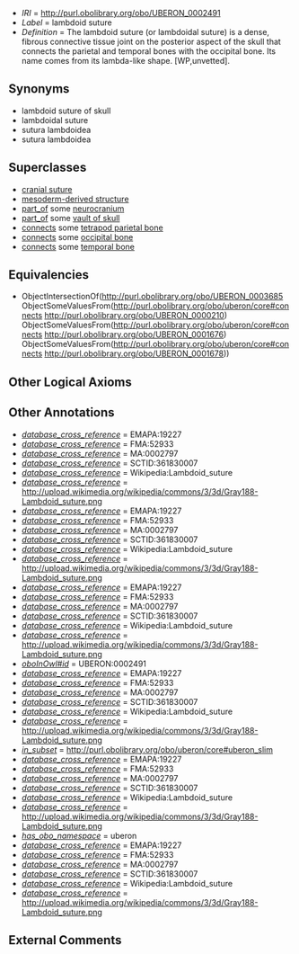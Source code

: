  * *IRI* = http://purl.obolibrary.org/obo/UBERON_0002491
 * *Label* = lambdoid suture
 * *Definition* = The lambdoid suture (or lambdoidal suture) is a dense, fibrous connective tissue joint on the posterior aspect of the skull that connects the parietal and temporal bones with the occipital bone. Its name comes from its lambda-like shape. [WP,unvetted].

## Synonyms

 * lambdoid suture of skull
 * lambdoidal suture
 * sutura lambdoidea
 * sutura lambdoidea

## Superclasses

 * [cranial suture](../../UBERON/85/UBERON_0003685.md)
 * [mesoderm-derived structure](../../UBERON/20/UBERON_0004120.md)
 * [part_of](../../BFO/50/BFO_0000050.md) some [neurocranium](../../UBERON/03/UBERON_0001703.md)
 * [part_of](../../BFO/50/BFO_0000050.md) some [vault of skull](../../UBERON/39/UBERON_0004339.md)
 * [connects](../../ts/core#connects.md) some [tetrapod parietal bone](../../UBERON/10/UBERON_0000210.md)
 * [connects](../../ts/core#connects.md) some [occipital bone](../../UBERON/76/UBERON_0001676.md)
 * [connects](../../ts/core#connects.md) some [temporal bone](../../UBERON/78/UBERON_0001678.md)

## Equivalencies

 * ObjectIntersectionOf(<http://purl.obolibrary.org/obo/UBERON_0003685> ObjectSomeValuesFrom(<http://purl.obolibrary.org/obo/uberon/core#connects> <http://purl.obolibrary.org/obo/UBERON_0000210>) ObjectSomeValuesFrom(<http://purl.obolibrary.org/obo/uberon/core#connects> <http://purl.obolibrary.org/obo/UBERON_0001676>) ObjectSomeValuesFrom(<http://purl.obolibrary.org/obo/uberon/core#connects> <http://purl.obolibrary.org/obo/UBERON_0001678>))

## Other Logical Axioms


## Other Annotations

 * *[database_cross_reference](../../ef/oboInOwl#hasDbXref.md)* = EMAPA:19227
 * *[database_cross_reference](../../ef/oboInOwl#hasDbXref.md)* = FMA:52933
 * *[database_cross_reference](../../ef/oboInOwl#hasDbXref.md)* = MA:0002797
 * *[database_cross_reference](../../ef/oboInOwl#hasDbXref.md)* = SCTID:361830007
 * *[database_cross_reference](../../ef/oboInOwl#hasDbXref.md)* = Wikipedia:Lambdoid_suture
 * *[database_cross_reference](../../ef/oboInOwl#hasDbXref.md)* = http://upload.wikimedia.org/wikipedia/commons/3/3d/Gray188-Lambdoid_suture.png
 * *[database_cross_reference](../../ef/oboInOwl#hasDbXref.md)* = EMAPA:19227
 * *[database_cross_reference](../../ef/oboInOwl#hasDbXref.md)* = FMA:52933
 * *[database_cross_reference](../../ef/oboInOwl#hasDbXref.md)* = MA:0002797
 * *[database_cross_reference](../../ef/oboInOwl#hasDbXref.md)* = SCTID:361830007
 * *[database_cross_reference](../../ef/oboInOwl#hasDbXref.md)* = Wikipedia:Lambdoid_suture
 * *[database_cross_reference](../../ef/oboInOwl#hasDbXref.md)* = http://upload.wikimedia.org/wikipedia/commons/3/3d/Gray188-Lambdoid_suture.png
 * *[database_cross_reference](../../ef/oboInOwl#hasDbXref.md)* = EMAPA:19227
 * *[database_cross_reference](../../ef/oboInOwl#hasDbXref.md)* = FMA:52933
 * *[database_cross_reference](../../ef/oboInOwl#hasDbXref.md)* = MA:0002797
 * *[database_cross_reference](../../ef/oboInOwl#hasDbXref.md)* = SCTID:361830007
 * *[database_cross_reference](../../ef/oboInOwl#hasDbXref.md)* = Wikipedia:Lambdoid_suture
 * *[database_cross_reference](../../ef/oboInOwl#hasDbXref.md)* = http://upload.wikimedia.org/wikipedia/commons/3/3d/Gray188-Lambdoid_suture.png
 * *[oboInOwl#id](../../id/oboInOwl#id.md)* = UBERON:0002491
 * *[database_cross_reference](../../ef/oboInOwl#hasDbXref.md)* = EMAPA:19227
 * *[database_cross_reference](../../ef/oboInOwl#hasDbXref.md)* = FMA:52933
 * *[database_cross_reference](../../ef/oboInOwl#hasDbXref.md)* = MA:0002797
 * *[database_cross_reference](../../ef/oboInOwl#hasDbXref.md)* = SCTID:361830007
 * *[database_cross_reference](../../ef/oboInOwl#hasDbXref.md)* = Wikipedia:Lambdoid_suture
 * *[database_cross_reference](../../ef/oboInOwl#hasDbXref.md)* = http://upload.wikimedia.org/wikipedia/commons/3/3d/Gray188-Lambdoid_suture.png
 * *[in_subset](../../et/oboInOwl#inSubset.md)* = http://purl.obolibrary.org/obo/uberon/core#uberon_slim
 * *[database_cross_reference](../../ef/oboInOwl#hasDbXref.md)* = EMAPA:19227
 * *[database_cross_reference](../../ef/oboInOwl#hasDbXref.md)* = FMA:52933
 * *[database_cross_reference](../../ef/oboInOwl#hasDbXref.md)* = MA:0002797
 * *[database_cross_reference](../../ef/oboInOwl#hasDbXref.md)* = SCTID:361830007
 * *[database_cross_reference](../../ef/oboInOwl#hasDbXref.md)* = Wikipedia:Lambdoid_suture
 * *[database_cross_reference](../../ef/oboInOwl#hasDbXref.md)* = http://upload.wikimedia.org/wikipedia/commons/3/3d/Gray188-Lambdoid_suture.png
 * *[has_obo_namespace](../../ce/oboInOwl#hasOBONamespace.md)* = uberon
 * *[database_cross_reference](../../ef/oboInOwl#hasDbXref.md)* = EMAPA:19227
 * *[database_cross_reference](../../ef/oboInOwl#hasDbXref.md)* = FMA:52933
 * *[database_cross_reference](../../ef/oboInOwl#hasDbXref.md)* = MA:0002797
 * *[database_cross_reference](../../ef/oboInOwl#hasDbXref.md)* = SCTID:361830007
 * *[database_cross_reference](../../ef/oboInOwl#hasDbXref.md)* = Wikipedia:Lambdoid_suture
 * *[database_cross_reference](../../ef/oboInOwl#hasDbXref.md)* = http://upload.wikimedia.org/wikipedia/commons/3/3d/Gray188-Lambdoid_suture.png

## External Comments

